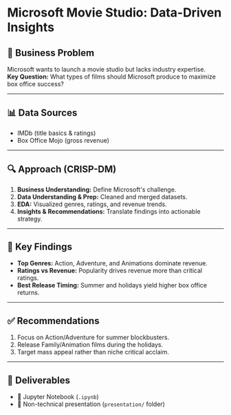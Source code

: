 # Microsoft Movie Studio: Data-Driven Insights

## 📌 Business Problem  
Microsoft wants to launch a movie studio but lacks industry expertise.  
**Key Question:** What types of films should Microsoft produce to maximize box office success?  

---

## 📊 Data Sources  
- IMDb (title basics & ratings)  
- Box Office Mojo (gross revenue)  

---

## 🔍 Approach (CRISP-DM)  
1. **Business Understanding:** Define Microsoft's challenge.  
2. **Data Understanding & Prep:** Cleaned and merged datasets.  
3. **EDA:** Visualized genres, ratings, and revenue trends.  
4. **Insights & Recommendations:** Translate findings into actionable strategy.

---

## 🎯 Key Findings  
- **Top Genres:** Action, Adventure, and Animations dominate revenue.  
- **Ratings vs Revenue:** Popularity drives revenue more than critical ratings.  
- **Best Release Timing:** Summer and holidays yield higher box office returns.  

---

## ✅ Recommendations  
1. Focus on Action/Adventure for summer blockbusters.  
2. Release Family/Animation films during the holidays.  
3. Target mass appeal rather than niche critical acclaim.  

---

## 🎥 Deliverables  
- 📓 Jupyter Notebook (`.ipynb`)  
- 🎤 Non-technical presentation (`presentation/` folder)  

